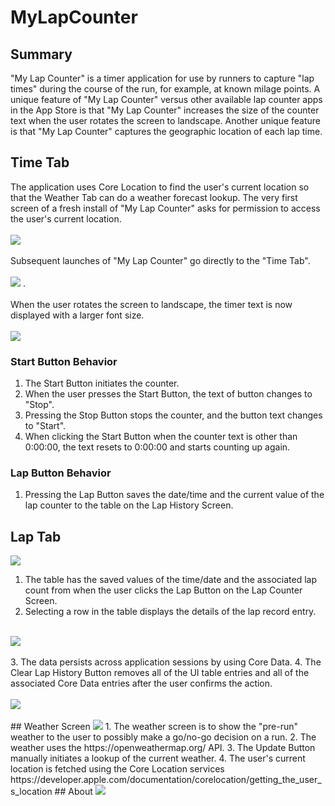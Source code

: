 # MyLapCounter
## Summary
"My Lap Counter" is a timer application for use by runners to capture "lap times" during the course of the run, for example, at known milage points. A unique feature of "My Lap Counter" versus other available lap counter apps in the App Store is that "My Lap Counter" increases the size of the counter text when the user rotates the screen to landscape. Another unique feature is that "My Lap Counter" captures the geographic location of each lap time.
## Time Tab
The application uses Core Location to find the user's current location so that the Weather Tab can do a weather forecast lookup. The very first screen of a fresh install of "My Lap Counter" asks for permission to access the user's current location.
<br/>
<br/>
<kbd><img src="https://raw.githubusercontent.com/sieger43/MyLapCounter/master/Screen_00.png" /></kbd>
<br/>
<br/>
Subsequent launches of "My Lap Counter" go directly to the "Time Tab".
<br/>
<br/>
<kbd><img src="https://raw.githubusercontent.com/sieger43/MyLapCounter/master/Screen_01.png" /></kbd> . 
<br/>
<br/>
When the user rotates the screen to landscape, the timer text is now displayed with a larger font size. 
<br/>
<br/>
<kbd><img src="https://raw.githubusercontent.com/sieger43/MyLapCounter/master/Screen_01a.png" /></kbd>
<br/>
### Start Button Behavior
1. The Start Button initiates the counter. 
2. When the user presses the Start Button, the text of button changes to "Stop".
3. Pressing the Stop Button stops the counter, and the button text changes to "Start".
4. When clicking the Start Button when the counter text is other than 0:00:00, the text resets to 0:00:00 and starts counting up again.
### Lap Button Behavior
1. Pressing the Lap Button saves the date/time and the current value of the lap counter to the table on the Lap History Screen.
## Lap Tab
<kbd><img src="https://raw.githubusercontent.com/sieger43/MyLapCounter/master/Screen_02.png" /></kbd>
1. The table has the saved values of the time/date and the associated lap count from when the user clicks the Lap Button on the Lap Counter Screen.
2. Selecting a row in the table displays the details of the lap record entry.
<br/>
<kbd><img src="https://raw.githubusercontent.com/sieger43/MyLapCounter/master/Screen_02a.png" /></kbd>
<br/>
<br/>
3. The data persists across application sessions by using Core Data.
4. The Clear Lap History Button removes all of the UI table entries and all of the associated Core Data entries after the user confirms the action.
<br/>
<br/>
<kbd><img src="https://raw.githubusercontent.com/sieger43/MyLapCounter/master/Screen_02b.png" /></kbd>
<br/>
<br/>
## Weather Screen
<kbd><img src="https://raw.githubusercontent.com/sieger43/MyLapCounter/master/Screen_03.png" /></kbd>
1. The weather screen is to show the "pre-run" weather to the user to possibly make a go/no-go decision on a run.
2. The weather uses the https://openweathermap.org/ API.
3. The Update Button manually initiates a lookup of the current weather.
4. The user's current location is fetched using the Core Location services https://developer.apple.com/documentation/corelocation/getting_the_user_s_location
## About
<kbd><img src="https://raw.githubusercontent.com/sieger43/MyLapCounter/master/Screen_04.png" /></kbd>
